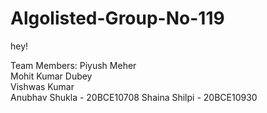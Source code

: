# Algolisted-Group-No-119
hey!

Team Members:
Piyush Meher \
Mohit Kumar Dubey \
Vishwas Kumar \
Anubhav Shukla - 20BCE10708
Shaina Shilpi - 20BCE10930
